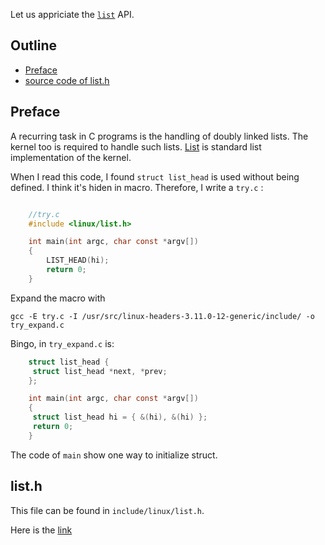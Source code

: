 Let us appriciate the [`list`][list] API.

## Outline

- [Preface](#preface)
- [source code of list.h][list]

## Preface

A recurring task in C programs is the handling of doubly linked lists. 
The kernel too is required to handle such lists. 
[List][list] is standard list implementation of the kernel.

When I read this code, I found `struct list_head` is used without being defined. I think it's hiden in macro. Therefore, I write a `try.c` :

```c

	//try.c
	#include <linux/list.h>

	int main(int argc, char const *argv[])
	{
		LIST_HEAD(hi);
		return 0;
	}
```

Expand the macro with 

	gcc -E try.c -I /usr/src/linux-headers-3.11.0-12-generic/include/ -o try_expand.c

Bingo, in `try_expand.c` is:

```c
	struct list_head {
	 struct list_head *next, *prev;
	};
```

```c
	int main(int argc, char const *argv[])
	{
	 struct list_head hi = { &(hi), &(hi) };
	 return 0;
	}
```

The code of `main` show one way to initialize struct.



## list.h

This file can be found in `include/linux/list.h`.

Here is the [link](list.h)

[list]: #listh